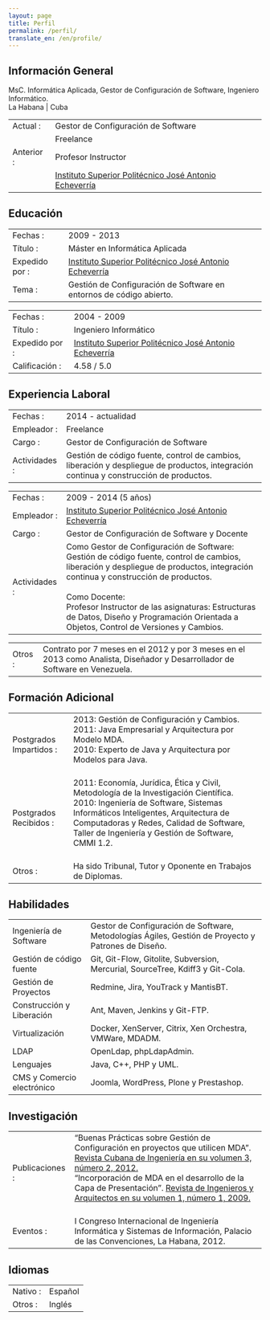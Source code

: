 ```yaml
---
layout: page
title: Perfil
permalink: /perfil/
translate_en: /en/profile/
---
```


## Información General
<p class="profile-description">MsC. Informática Aplicada, Gestor de Configuración de Software, Ingeniero Informático.
<br>
La Habana | Cuba
</p>

<table class="profile-table">
	<tbody>
		<tr>
			<td class="profile-table-header">Actual :</td>
			<td class="profile-table-info">Gestor de Configuración de Software</td>
		</tr>
		<tr>
			<td class="profile-table-header"></td>
			<td class="profile-table-info">Freelance</td>
		</tr>
		<tr>
			<td class="profile-table-header">Anterior :</td>
			<td class="profile-table-info">Profesor Instructor</td>
		<tr>
		</tr>
			<td class="profile-table-header"></td>
			<td class="profile-table-info"><a href="http://cujae.edu.cu/" target="_blank">Instituto Superior Politécnico José Antonio Echeverría</a></td>
		</tr>
	</tbody>
</table>

## Educación

<table class="profile-table">
	<tbody>
		<tr>
			<td class="profile-table-header">Fechas :</td>
			<td class="profile-table-info">2009 - 2013</td>
		</tr>
		<tr>
			<td class="profile-table-header">Título :</td>
			<td class="profile-table-info">Máster en Informática Aplicada</td>
		</tr>
		<tr>
			<td class="profile-table-header">Expedido por :</td>
			<td class="profile-table-info"><a href="http://cujae.edu.cu/" target="_blank">Instituto Superior Politécnico José Antonio Echeverría</a></td>
		<tr>
		</tr>
			<td class="profile-table-header">Tema :</td>
			<td class="profile-table-info">Gestión de Configuración de Software en entornos de código abierto.</td>
		</tr>
	</tbody>
</table>

<table class="profile-table">
	<tbody>
		<tr>
			<td class="profile-table-header">Fechas :</td>
			<td class="profile-table-info">2004 - 2009</td>
		</tr>
		<tr>
			<td class="profile-table-header">Título :</td>
			<td class="profile-table-info">Ingeniero Informático</td>
		</tr>
		<tr>
			<td class="profile-table-header">Expedido por :</td>
			<td class="profile-table-info"><a href="http://cujae.edu.cu/" target="_blank">Instituto Superior Politécnico José Antonio Echeverría</a></td>
		<tr>
		</tr>
			<td class="profile-table-header">Calificación :</td>
			<td class="profile-table-info">4.58 / 5.0</td>
		</tr>
	</tbody>
</table>

## Experiencia Laboral

<table class="profile-table">
	<tbody>
		<tr>
			<td class="profile-table-header">Fechas :</td>
			<td class="profile-table-info">2014 - actualidad</td>
		</tr>
		<tr>
			<td class="profile-table-header">Empleador :</td>
			<td class="profile-table-info">Freelance</td>
		</tr>
		<tr>
			<td class="profile-table-header">Cargo :</td>
			<td class="profile-table-info">Gestor de Configuración de Software</td>
		<tr>
		</tr>
			<td class="profile-table-header">Actividades :</td>
			<td class="profile-table-info">Gestión de código fuente, control de cambios, liberación y despliegue de productos, integración continua y construcción de productos.</td>
		</tr>
	</tbody>
</table>

<table class="profile-table">
	<tbody>
		<tr>
			<td class="profile-table-header">Fechas :</td>
			<td class="profile-table-info">2009 - 2014 (5 años)</td>
		</tr>
		<tr>
			<td class="profile-table-header">Empleador :</td>
			<td class="profile-table-info"><a href="http://cujae.edu.cu/" target="_blank">Instituto Superior Politécnico José Antonio Echeverría</a></td>
		</tr>
		<tr>
			<td class="profile-table-header">Cargo :</td>
			<td class="profile-table-info">Gestor de Configuración de Software y Docente</td>
		<tr>
		</tr>
			<td class="profile-table-header">Actividades :</td>
			<td class="profile-table-info">Como Gestor de Configuración de Software:<br>Gestión de código fuente, control de cambios, liberación y despliegue de productos, integración continua y construcción de productos.
			<br><br>
			Como Docente:<br>Profesor Instructor de las asignaturas: Estructuras de Datos, Diseño y Programación Orientada a Objetos, Control de Versiones y Cambios.</td>
		</tr>
	</tbody>
</table>

<table class="profile-table">
	<tbody>
		<tr>
			<td class="profile-table-header">Otros :</td>
			<td class="profile-table-info">Contrato por 7 meses en el 2012 y por 3 meses en el 2013 como Analista, Diseñador y Desarrollador de Software en Venezuela.</td>
		</tr>
	</tbody>
</table>

## Formación Adicional

<table class="profile-table">
	<tbody>
		<tr>
			<td class="profile-table-header">Postgrados Impartidos :</td>
			<td class="profile-table-info">2013: Gestión de Configuración y Cambios.
			<br>
			2011: Java Empresarial y Arquitectura por Modelo MDA.
			<br>
			2010: Experto de Java y Arquitectura por Modelos para Java.
			<br><br>
			</td>
		</tr>
		<tr>
			<td class="profile-table-header">Postgrados Recibidos :</td>
			<td class="profile-table-info">2011: Economía, Jurídica, Ética y Civil, Metodología de la Investigación Científica.
			<br>
			2010: Ingeniería de Software, Sistemas Informáticos Inteligentes, Arquitectura de Computadoras y Redes, Calidad de Software, Taller de Ingeniería y Gestión de Software, CMMI 1.2.</a>
			<br><br>
			</td>
		</tr>
		<tr>
			<td class="profile-table-header">Otros :</td>
			<td class="profile-table-info">Ha sido Tribunal, Tutor y Oponente en Trabajos de Diplomas.</td>
		</tr>
	</tbody>
</table>

## Habilidades

<table class="profile-table">
	<tbody>
		<tr>
			<td class="profile-table-header">Ingeniería de Software</td>
			<td class="profile-table-info">Gestor de Configuración de Software, Metodologías Ágiles, Gestión de Proyecto y Patrones de Diseño.</td>
		</tr>
		<tr>
			<td class="profile-table-header">Gestión de código fuente</td>
			<td class="profile-table-info">Git, Git-Flow, Gitolite, Subversion, Mercurial, SourceTree, Kdiff3 y Git-Cola.</td>
		</tr>
		<tr>
			<td class="profile-table-header">Gestión de Proyectos</td>
			<td class="profile-table-info">Redmine, Jira, YouTrack y MantisBT.</td>
		</tr>
		<tr>
			<td class="profile-table-header">Construcción y Liberación</td>
			<td class="profile-table-info">Ant, Maven, Jenkins y Git-FTP.</td>
		</tr>
		<tr>
			<td class="profile-table-header">Virtualización</td>
			<td class="profile-table-info">Docker, XenServer, Citrix, Xen Orchestra, VMWare, MDADM.</td>
		</tr>
		<tr>
			<td class="profile-table-header">LDAP</td>
			<td class="profile-table-info">OpenLdap, phpLdapAdmin.</td>
		</tr>
		<tr>
			<td class="profile-table-header">Lenguajes</td>
			<td class="profile-table-info">Java, C++, PHP y UML.</td>
		</tr>
		<tr>
			<td class="profile-table-header">CMS y Comercio electrónico</td>
			<td class="profile-table-info">Joomla, WordPress, Plone y Prestashop.</td>
		</tr>
	</tbody>
</table>

## Investigación

<table class="profile-table">
	<tbody>
		<tr>
			<td class="profile-table-header">Publicaciones :</td>
			<td class="profile-table-info">“Buenas Prácticas sobre Gestión de Configuración en proyectos que utilicen MDA”. <a href="http://rci.cujae.edu.cu/index.php/rci/article/view/115/pdf" target="_blank">Revista Cubana de Ingeniería en su volumen 3, número 2, 2012.</a>
			<br>
			“Incorporación de MDA en el desarrollo de la Capa de Presentación”. <a href="http://renia.cujae.edu.cu/index.php/revistacientifica/article/viewFile/14/8" target="_blank">Revista de Ingenieros y Arquitectos en su volumen 1, número 1, 2009.</a>
			<br><br>
			</td>
		</tr>
		<tr>
			<td class="profile-table-header">Eventos :</td>
			<td class="profile-table-info">I Congreso Internacional de Ingeniería Informática y Sistemas de Información, Palacio de las Convenciones, La Habana, 2012.
			</td>
		</tr>
	</tbody>
</table>

## Idiomas

<table class="profile-table">
	<tbody>
		<tr>
			<td class="profile-table-header">Nativo :</td>
			<td class="profile-table-info">Español</td>
		</tr>
		<tr>
			<td class="profile-table-header">Otros :</td>
			<td class="profile-table-info">Inglés</td>
		</tr>
	</tbody>
</table>